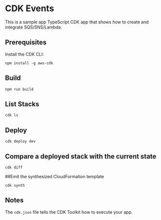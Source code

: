 # CDK Events

This is a sample app TypeScript CDK app that shows how to create and integrate SQS/SNS/Lambda.

## Prerequisites
Install the CDK CLI:

`npm install -g aws-cdk`

## Build

`npm run build`

## List Stacks 

`cdk ls`

## Deploy

`cdk deploy dev`


## Compare a deployed stack with the current state

`cdk diff`        

##Emit the synthesized CloudFormation template

`cdk synth`       

## Notes 

The `cdk.json` file tells the CDK Toolkit how to execute your app.
